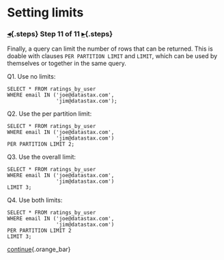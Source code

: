 <div class="top">

# Setting limits
### [◂](command:katapod.loadPage?step10){.steps} Step 11 of 11 [▸](command:katapod.loadPage?finish){.steps}
</div>

Finally, a query can limit the number of rows that can be returned.
This is doable with clauses `PER PARTITION LIMIT` and `LIMIT`, which can be used by themselves 
or together in the same query. 

Q1. Use no limits:
```
SELECT * FROM ratings_by_user
WHERE email IN ('joe@datastax.com',
                'jim@datastax.com');
```

Q2. Use the per partition limit:
```
SELECT * FROM ratings_by_user
WHERE email IN ('joe@datastax.com',
                'jim@datastax.com')
PER PARTITION LIMIT 2;
```

Q3. Use the overall limit:
```
SELECT * FROM ratings_by_user
WHERE email IN ('joe@datastax.com',
                'jim@datastax.com')
LIMIT 3;
```

Q4. Use both limits:
```
SELECT * FROM ratings_by_user
WHERE email IN ('joe@datastax.com',
                'jim@datastax.com')
PER PARTITION LIMIT 2
LIMIT 3;
```

[continue](command:katapod.loadPage?finish){.orange_bar}
